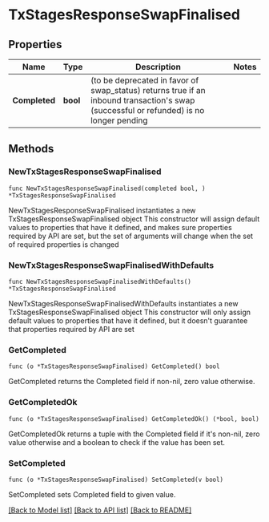 # TxStagesResponseSwapFinalised

## Properties

Name | Type | Description | Notes
------------ | ------------- | ------------- | -------------
**Completed** | **bool** | (to be deprecated in favor of swap_status) returns true if an inbound transaction&#39;s swap (successful or refunded) is no longer pending | 

## Methods

### NewTxStagesResponseSwapFinalised

`func NewTxStagesResponseSwapFinalised(completed bool, ) *TxStagesResponseSwapFinalised`

NewTxStagesResponseSwapFinalised instantiates a new TxStagesResponseSwapFinalised object
This constructor will assign default values to properties that have it defined,
and makes sure properties required by API are set, but the set of arguments
will change when the set of required properties is changed

### NewTxStagesResponseSwapFinalisedWithDefaults

`func NewTxStagesResponseSwapFinalisedWithDefaults() *TxStagesResponseSwapFinalised`

NewTxStagesResponseSwapFinalisedWithDefaults instantiates a new TxStagesResponseSwapFinalised object
This constructor will only assign default values to properties that have it defined,
but it doesn't guarantee that properties required by API are set

### GetCompleted

`func (o *TxStagesResponseSwapFinalised) GetCompleted() bool`

GetCompleted returns the Completed field if non-nil, zero value otherwise.

### GetCompletedOk

`func (o *TxStagesResponseSwapFinalised) GetCompletedOk() (*bool, bool)`

GetCompletedOk returns a tuple with the Completed field if it's non-nil, zero value otherwise
and a boolean to check if the value has been set.

### SetCompleted

`func (o *TxStagesResponseSwapFinalised) SetCompleted(v bool)`

SetCompleted sets Completed field to given value.



[[Back to Model list]](../README.md#documentation-for-models) [[Back to API list]](../README.md#documentation-for-api-endpoints) [[Back to README]](../README.md)


